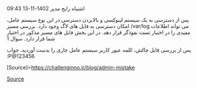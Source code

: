
 اشتباه رایج مدیر
1402-11-13 09:43

پس از دسترسی به یک سیستم لینوکسی و بالابردن دسترسی در این نوع سیستم عامل، امکان دسترسی به فایل های لاگ وجود دارد. بررسی مسیر /var/log می تواند اطلاعات مفیدی را در اختیار تست نفوذگر قرار دهد.
در این بخش فایل های مسیر مذکور در اختیار شما قرار دارد.
 سوال 1

پس از بررسی فایل چالش، کلمه عبور کاربر سیستم عامل جاری را بدست آوردید. 
جواب :P@123456

[Source]=https://challenginno.ir/blog/admin-mistake

[Source](https://zaminhost.com/blog/%D9%84%D8%A7%DA%AF-%D9%81%D8%A7%DB%8C%D9%84-%D9%84%DB%8C%D9%86%D9%88%DA%A9%D8%B3/)
